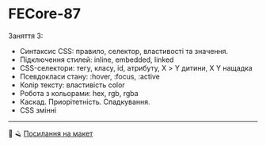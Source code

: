# FECore-87

Заняття 3:

- Синтаксис CSS: правило, селектор, властивості та значення.
- Підключення стилей: inline, embedded, linked
- CSS-селектори: тегу, класу, id, атрибуту, Х > Y дитини, X Y нащадка
- Псевдокласи стану: :hover, :focus, :active
- Колір тексту: властивість color
- Робота з кольорами: hex, rgb, rgba
- Каскад. Приорітетність. Спадкування.
- CSS змінні

---

💈 🪒
[Посилання на макет](https://www.figma.com/file/z6Rb84e4NKxe66QNokOWA8/Barbershop-EN?node-id=1374%3A32)
